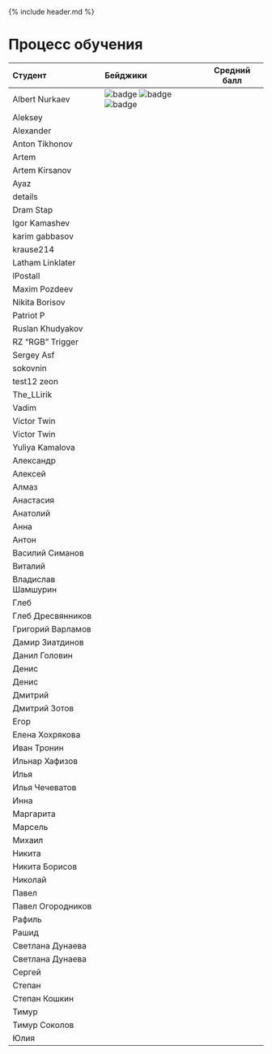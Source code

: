 {% include header.md %}

Процесс обучения
===

|       Студент      |  Бейджики  | Средний балл |
|:-------------------|:-----------|:------------:|
| Albert Nurkaev     | ![badge]({{site.baseurl}}badges/git.png) ![badge]({{site.baseurl}}badges/hello-world.png) ![badge]({{site.baseurl}}badges/java-basics.png)|   |
| Aleksey            |            |   |
| Alexander          |            |   |
| Anton Tikhonov     |            |   |
| Artem              |            |   |
| Artem Kirsanov     |            |   |
| Ayaz               |            |   |
| details            |            |   |
| Dram Stap          |            |   |
| Igor Kamashev      |            |   |
| karim gabbasov     |            |   |
| krause214          |            |   |
| Latham Linklater   |            |   |
| lPostall           |            |   |
| Maxim Pozdeev      |            |   |
| Nikita Borisov     |            |   |
| Patriot P          |            |   |
| Ruslan Khudyakov   |            |   |
| RZ “RGB” Trigger   |            |   |
| Sergey Asf         |            |   |
| sokovnin           |            |   |
| test12 zeon        |            |   |
| The\_LLirik        |            |   |
| Vadim              |            |   |
| Victor Twin        |            |   |
| Victor Twin        |            |   |
| Yuliya Kamalova    |            |   |
| Александр          |            |   |
| Алексей            |            |   |
| Алмаз              |            |   |
| Анастасия          |            |   |
| Анатолий           |            |   |
| Анна               |            |   |
| Антон              |            |   |
| Василий Симанов    |            |   |
| Виталий            |            |   |
| Владислав Шамшурин |            |   |
| Глеб               |            |   |
| Глеб Дресвянников  |            |   |
| Григорий Варламов  |            |   |
| Дамир Зиатдинов    |            |   |
| Данил Головин      |            |   |
| Денис              |            |   |
| Денис              |            |   |
| Дмитрий            |            |   |
| Дмитрий Зотов      |            |   |
| Егор               |            |   |
| Елена Хохрякова    |            |   |
| Иван Тронин        |            |   |
| Ильнар Хафизов     |            |   |
| Илья               |            |   |
| Илья Чечеватов     |            |   |
| Инна               |            |   |
| Маргарита          |            |   |
| Марсель            |            |   |
| Михаил             |            |   |
| Никита             |            |   |
| Никита Борисов     |            |   |
| Николай            |            |   |
| Павел              |            |   |
| Павел Огородников  |            |   |
| Рафиль             |            |   |
| Рашид              |            |   |
| Светлана Дунаева   |            |   |
| Светлана Дунаева   |            |   |
| Сергей             |            |   |
| Степан             |            |   |
| Степан Кошкин      |            |   |
| Тимур              |            |   |
| Тимур Соколов      |            |   |
| Юлия               |            |   |
